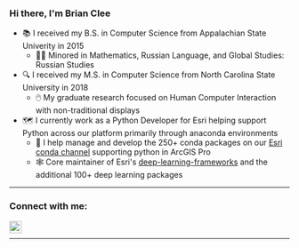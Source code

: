### Hi there, I'm Brian Clee

- 📚 I received my B.S. in Computer Science from Appalachian State Univerity in 2015
  - 👨‍🔬 Minored in Mathematics, Russian Language, and Global Studies: Russian Studies
- 🔍 I received my M.S. in Computer Science from North Carolina State University in 2018
  - 🖱️ My graduate research focused on Human Computer Interaction with non-traditional displays
- 🗺️ I currently work as a Python Developer for Esri helping support Python across our platform primarily through anaconda environments
  - 🐍 I help manage and develop the 250+ conda packages on our [Esri conda channel](https://anaconda.org/Esri/repo) supporting python in ArcGIS Pro
  - 🕸️ Core maintainer of Esri's [deep-learning-frameworks](https://github.com/esri/deep-learning-frameworks) and the additional 100+ deep learning packages

---

### Connect with me:

[<img align="left" alt="Brian Clee | LinkedIn" width="22px" src="https://cdn.jsdelivr.net/npm/simple-icons@v3/icons/linkedin.svg" />](https://www.linkedin.com/in/bpclee/)

<br />

---
